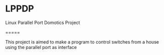 LPPDP
=====

Linux Parallel Port Domotics Project

=====

This project is aimed to make a program to control switches from a house using the parallel port as interface
